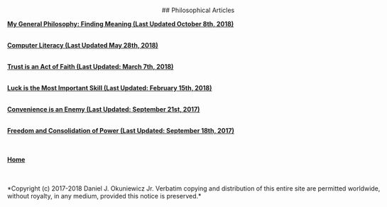 <table>
	<meta name="viewport" content="width=device-width, initial-scale=1.0">
	<link rel="stylesheet" type="text/css" href="stylesheet.css">
	<body style="max-width: 1080px">
<table>
<center>
<br>
## Philosophical Articles
</center>

[**My General Philosophy: Finding Meaning (Last Updated October 8th, 2018)**](genphilo1.html)<br><br>

[**Computer Literacy (Last Updated May 28th, 2018)**](complit.html)<br><br>

[**Trust is an Act of Faith (Last Updated: March 7th, 2018)**](trust.html)<br><br>

[**Luck is the Most Important Skill (Last Updated: February 15th, 2018)**](luck.html)<br><br>

[**Convenience is an Enemy (Last Updated: September 21st, 2017)**](convenience.html)<br><br>

[**Freedom and Consolidation of Power (Last Updated: September 18th, 2017)**](freedom.html)<br><br><br>

[**Home**](index.html)<br><br><br>
<footer>
*Copyright (c) 2017-2018 Daniel J. Okuniewicz Jr. Verbatim copying and distribution of this entire site are permitted worldwide, without royalty, in any medium, provided this notice is preserved.*
</footer>
